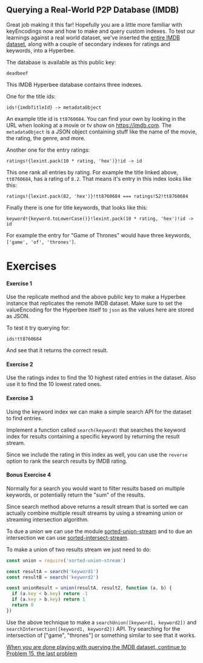 ## Querying a Real-World P2P Database (IMDB)

Great job making it this far! Hopefully you are a little more familiar with keyEncodings now and how to make and query custom indexes.
To test our learnings against a real world dataset, we've inserted the [entire IMDB dataset](https://www.imdb.com/interfaces/), along with a couple of secondary indexes for ratings and keywords, into a Hyperbee.

The database is available as this public key:

```
deadbeef
```

This IMDB Hyperbee database contains three indexes.

One for the title ids:

```
ids!{imdbTitleId} -> metadataObject
```

An example title id is `tt8760684`. You can find your own by looking in the URL when looking at a movie or tv show on https://imdb.com.
The `metadataObject` is a JSON object containing stuff like the name of the movie, the rating, the genre, and more.

Another one for the entry ratings:

```
ratings!{lexint.pack(10 * rating, 'hex')}!id -> id
```

This one rank all entries by rating.
For example the title linked above, `tt8760684`, has a rating of `8.2`. That means it's entry in this index looks like this:

```
ratings!{lexint.pack(82, 'hex')}!tt8760684 === ratings!52!tt8760684
```

Finally there is one for title keywords, that looks like this:

```
keyword!{keyword.toLowerCase()}!lexint.pack(10 * rating, 'hex')!id -> id
```

For example the entry for "Game of Thrones" would have three keywords, `['game', 'of', 'thrones']`.

# Exercises

#### Exercise 1

Use the replicate method and the above public key to make a Hyperbee instance that replicates the remote IMDB dataset.
Make sure to set the valueEncoding for the Hyperbee itself to `json` as the values here are stored as JSON.

To test it try querying for:

```
ids!tt8760684
```

And see that it returns the correct result.

#### Exercise 2

Use the ratings index to find the 10 highest rated entries in the dataset.
Also use it to find the 10 lowest rated ones.

#### Exercise 3

Using the keyword index we can make a simple search API for the dataset to find entries.

Implement a function called `search(keyword)` that searches the keyword index for results containing a specific keyword by returning the result stream.

Since we include the rating in this index as well, you can use the `reverse` option to rank the search results by IMDB rating.

#### Bonus Exercise 4

Normally for a search you would want to filter results based on multiple keywords, or potentially return the "sum" of the results.

Since search method above returns a result stream that is sorted we can actually combine multiple result streams by using a streaming union or streaming intersection algorithm.

To due a union we can use the module [sorted-union-stream](https://github.com/mafintosh/sorted-union-stream) and to due an intersection we can use [sorted-intersect-stream](https://github.com/mafintosh/sorted-intersect-stream).

To make a union of two results stream we just need to do:

```js
const union = require('sorted-union-stream')

const resultA = search('keyword1')
const resultB = search('keyword2')

const unionResult = union(resultA, result2, function (a, b) {
  if (a.key < b.key) return -1
  if (a.key > b.key) return 1
  return 0
})
```

Use the above technique to make a `searchUnion([keyword1, keyword2])` and `searchIntersection([keyword1, keyword2])` API.
Try searching for the intersection of ["game", "thrones"] or something similar to see that it works.

[When you are done playing with querying the IMDB dataset, continue to Problem 15, the last problem](15.md)
